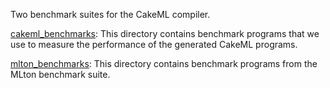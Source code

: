 Two benchmark suites for the CakeML compiler.

[cakeml_benchmarks](cakeml_benchmarks):
This directory contains benchmark programs that we use to measure the
performance of the generated CakeML programs.

[mlton_benchmarks](mlton_benchmarks):
This directory contains benchmark programs from the MLton benchmark
suite.
